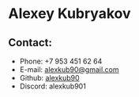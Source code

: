 # Alexey Kubryakov

## Contact:
- Phone: +7 953 451 62 64
- E-mail: alexkub90@gmail.com
- Github: [alexkub90](https://github.com/alexkub90)
- Discord: alexkub901

